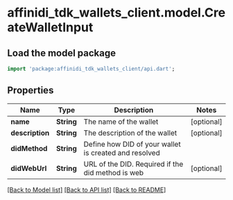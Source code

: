 # affinidi_tdk_wallets_client.model.CreateWalletInput

## Load the model package

```dart
import 'package:affinidi_tdk_wallets_client/api.dart';
```

## Properties

| Name            | Type       | Description                                           | Notes      |
| --------------- | ---------- | ----------------------------------------------------- | ---------- |
| **name**        | **String** | The name of the wallet                                | [optional] |
| **description** | **String** | The description of the wallet                         | [optional] |
| **didMethod**   | **String** | Define how DID of your wallet is created and resolved |
| **didWebUrl**   | **String** | URL of the DID. Required if the did method is web     | [optional] |

[[Back to Model list]](../README.md#documentation-for-models) [[Back to API list]](../README.md#documentation-for-api-endpoints) [[Back to README]](../README.md)
